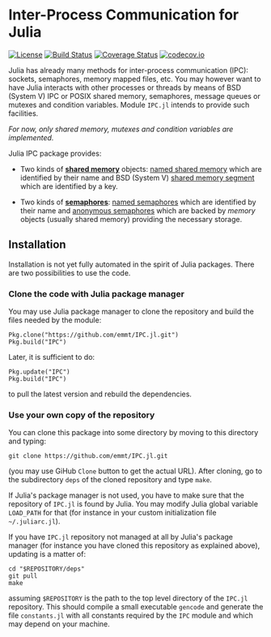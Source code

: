 # Inter-Process Communication for Julia

[![License](http://img.shields.io/badge/license-MIT-brightgreen.svg?style=flat)](LICENSE.md)
[![Build Status](https://travis-ci.org/emmt/IPC.jl.svg?branch=master)](https://travis-ci.org/emmt/IPC.jl)
[![Coverage Status](https://coveralls.io/repos/emmt/IPC.jl/badge.svg?branch=master&service=github)](https://coveralls.io/github/emmt/IPC.jl?branch=master)
[![codecov.io](http://codecov.io/github/emmt/IPC.jl/coverage.svg?branch=master)](http://codecov.io/github/emmt/IPC.jl?branch=master)

Julia has already many methods for inter-process communication (IPC): sockets,
semaphores, memory mapped files, etc.  You may however want to have Julia
interacts with other processes or threads by means of BSD (System V) IPC or
POSIX shared memory, semaphores, message queues or mutexes and condition
variables.  Module `IPC.jl` intends to provide such facilities.

*For now, only shared memory, mutexes and condition variables are implemented.*

Julia IPC package provides:

* Two kinds of [**shared memory**](doc/sharedmemory.md) objects:
  [named shared memory](doc/sharedmemory.md#posix-shared-memory) which are
  identified by their name and BSD (System V)
  [shared memory segment](doc/sharedmemory.md#bsd-shared-memory) which are
  identified by a key.

* Two kinds of [**semaphores**](doc/semaphores.md):
  [named semaphores](doc/semaphores.md#named-semaphores) which are identified
  by their name and
  [anonymous semaphores](doc/semaphores.md#anonymous-semaphores) which are
  backed by *memory* objects (usually shared memory) providing the necessary
  storage.


## Installation

Installation is not yet fully automated in the spirit of Julia packages.  There
are two possibilities to use the code.


### Clone the code with Julia package manager

You may use Julia package manager to clone the repository and build the files
needed by the module:

    Pkg.clone("https://github.com/emmt/IPC.jl.git")
    Pkg.build("IPC")

Later, it is sufficient to do:

    Pkg.update("IPC")
    Pkg.build("IPC")

to pull the latest version and rebuild the dependencies.


###  Use your own copy of the repository

You can clone this package into some directory by moving to this directory and
typing:

    git clone https://github.com/emmt/IPC.jl.git

(you may use GiHub `Clone` button to get the actual URL).  After cloning,
go to the subdirectory `deps` of the cloned repository and type `make`.

If Julia's package manager is not used, you have to make sure that the
repository of `IPC.jl` is found by Julia. You may modify Julia global variable
`LOAD_PATH` for that (for instance in your custom initialization file
`~/.juliarc.jl`).

If you have `IPC.jl` repository not managed at all by Julia's package manager
(for instance you have cloned this repository as explained above), updating is
a matter of:

    cd "$REPOSITORY/deps"
    git pull
    make

assuming `$REPOSITORY` is the path to the top level directory of the `IPC.jl`
repository.  This should compile a small executable `gencode` and generate the
file `constants.jl` with all constants required by the `IPC` module and which
may depend on your machine.
